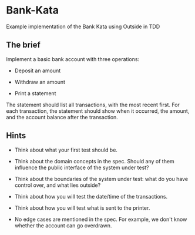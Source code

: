 # Bank-Kata
Example implementation of the Bank Kata using Outside in TDD

## The brief


Implement a basic bank account with three operations:

- Deposit an amount

- Withdraw an amount

- Print a statement
 
The statement should list all transactions, with the most recent first. For each transaction, the statement should show when it occurred, the amount, and the account balance after the transaction.

## Hints


- Think about what your first test should be. 

- Think about the domain concepts in the spec. Should any of them influence the public interface of the system under test?

- Think about the boundaries of the system under test: what do you have control over, and what lies outside?

- Think about how you will test the date/time of the transactions.

- Think about how you will test what is sent to the printer.

- No edge cases are mentioned in the spec. For example, we don't know whether the account can go overdrawn.
